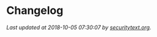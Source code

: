 # Changelog

_Last updated at 2018-10-05 07:30:07 by [securitytext.org](https://securitytext.org)._
